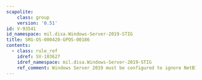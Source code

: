 ```yaml
---
scapolite:
    class: group
    version: '0.51'
id: V-93541
id_namespace: mil.disa.Windows-Server-2019-STIG
title: SRG-OS-000420-GPOS-00186
contents:
  - class: rule_ref
    idref: SV-103627
    idref_namespace: mil.disa.Windows-Server-2019-STIG
    ref_comment: Windows Server 2019 must be configured to ignore NetBIOS na ...
---
```


